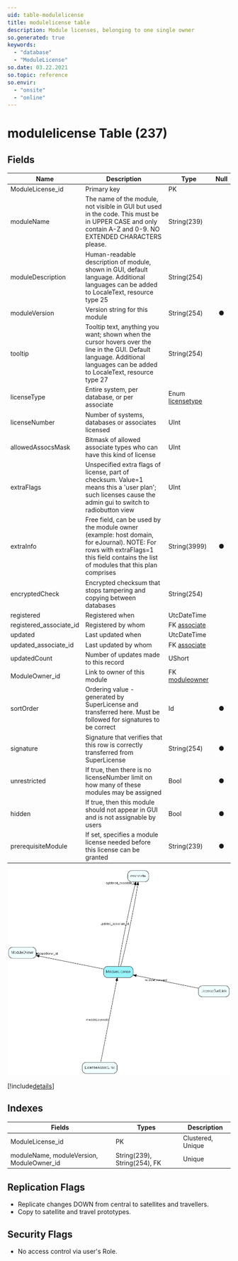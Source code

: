 ```yaml
---
uid: table-modulelicense
title: modulelicense table
description: Module licenses, belonging to one single owner
so.generated: true
keywords:
  - "database"
  - "ModuleLicense"
so.date: 03.22.2021
so.topic: reference
so.envir:
  - "onsite"
  - "online"
---
```


# modulelicense Table (237)

## Fields

| Name | Description | Type | Null |
|------|-------------|------|:----:|
|ModuleLicense\_id|Primary key|PK| |
|moduleName|The name of the module, not visible in GUI but used in the code. This must be in UPPER CASE and only contain A-Z and 0-9. NO EXTENDED CHARACTERS please.|String(239)| |
|moduleDescription|Human-readable description of module, shown in GUI, default language. Additional languages can be added to LocaleText, resource type 25|String(254)| |
|moduleVersion|Version string for this module|String(254)|&#x25CF;|
|tooltip|Tooltip text, anything you want; shown when the cursor hovers over the line in the GUI. Default language. Additional languages can be added to LocaleText, resource type 27|String(254)| |
|licenseType|Entire system, per database, or per associate|Enum [licensetype](enums/licensetype.md)| |
|licenseNumber|Number of systems, databases or associates licensed|UInt| |
|allowedAssocsMask|Bitmask of allowed associate types who can have this kind of license|UInt| |
|extraFlags|Unspecified extra flags of license, part of checksum. Value=1 means this a &apos;user plan&apos;; such licenses cause the admin gui to switch to radiobutton view|UInt| |
|extraInfo|Free field, can be used by the module owner (example: host domain, for eJournal). NOTE: For rows with extraFlags=1 this field contains the list of modules that this plan comprises|String(3999)|&#x25CF;|
|encryptedCheck|Encrypted checksum that stops tampering and copying between databases|String(254)| |
|registered|Registered when|UtcDateTime| |
|registered\_associate\_id|Registered by whom|FK [associate](associate.md)| |
|updated|Last updated when|UtcDateTime| |
|updated\_associate\_id|Last updated by whom|FK [associate](associate.md)| |
|updatedCount|Number of updates made to this record|UShort| |
|ModuleOwner\_id|Link to owner of this module|FK [moduleowner](moduleowner.md)| |
|sortOrder|Ordering value - generated by SuperLicense and transferred here. Must be followed for signatures to be correct|Id|&#x25CF;|
|signature|Signature that verifies that this row is correctly transferred from SuperLicense|String(254)|&#x25CF;|
|unrestricted|If true, then there is no licenseNumber limit on how many of these modules may be assigned|Bool|&#x25CF;|
|hidden|If true, then this module should not appear in GUI and is not assignable by users|Bool|&#x25CF;|
|prerequisiteModule|If set, specifies a module license needed before this license can be granted|String(239)|&#x25CF;|


![ModuleLicense table relationship diagram](./media/ModuleLicense.png)

[!include[details](./includes/ModuleLicense.md)]

## Indexes

| Fields | Types | Description |
|--------|-------|-------------|
|ModuleLicense\_id |PK |Clustered, Unique |
|moduleName, moduleVersion, ModuleOwner\_id |String(239), String(254), FK |Unique |

## Replication Flags

* Replicate changes DOWN from central to satellites and travellers.
* Copy to satellite and travel prototypes.

## Security Flags

* No access control via user's Role.

